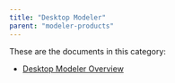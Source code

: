 ```yaml
---
title: "Desktop Modeler"
parent: "modeler-products"
---
```


These are the documents in this category:

* [Desktop Modeler Overview](desktop-modeler-overview)
